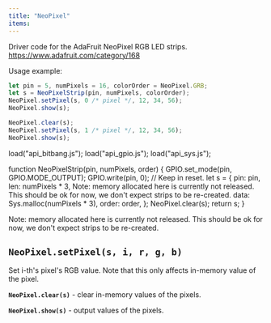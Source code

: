 ```yaml
---
title: "NeoPixel"
items:
---
```


Driver code for the AdaFruit NeoPixel RGB LED strips.
  https://www.adafruit.com/category/168

Usage example:

```javascript
let pin = 5, numPixels = 16, colorOrder = NeoPixel.GRB;
let s = NeoPixelStrip(pin, numPixels, colorOrder);
NeoPixel.setPixel(s, 0 /* pixel */, 12, 34, 56);
NeoPixel.show(s);

NeoPixel.clear(s);
NeoPixel.setPixel(s, 1 /* pixel */, 12, 34, 56);
NeoPixel.show(s);
```


load("api_bitbang.js");
load("api_gpio.js");
load("api_sys.js");

function NeoPixelStrip(pin, numPixels, order) {
  GPIO.set_mode(pin, GPIO.MODE_OUTPUT);
  GPIO.write(pin, 0);  // Keep in reset.
  let s = {
    pin: pin,
    len: numPixels * 3,
Note: memory allocated here is currently not released.
This should be ok for now, we don't expect strips to be re-created.
    data: Sys.malloc(numPixels * 3),
    order: order,
  };
  NeoPixel.clear(s);
  return s;
}



Note: memory allocated here is currently not released.
This should be ok for now, we don't expect strips to be re-created.



## **`NeoPixel.setPixel(s, i, r, g, b)`**
Set i-th's pixel's RGB value.
Note that this only affects in-memory value of the pixel.



**`NeoPixel.clear(s)`** - clear in-memory values of the pixels.



**`NeoPixel.show(s)`** - output values of the pixels.

